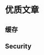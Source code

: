 # 优质文章

## 缓存

[如何优雅的设计和使用缓存？]: https://juejin.cn/post/6844903665845665805



## Security

[SpringBoot 整合 oauth2]: https://www.jianshu.com/p/19059060036b

